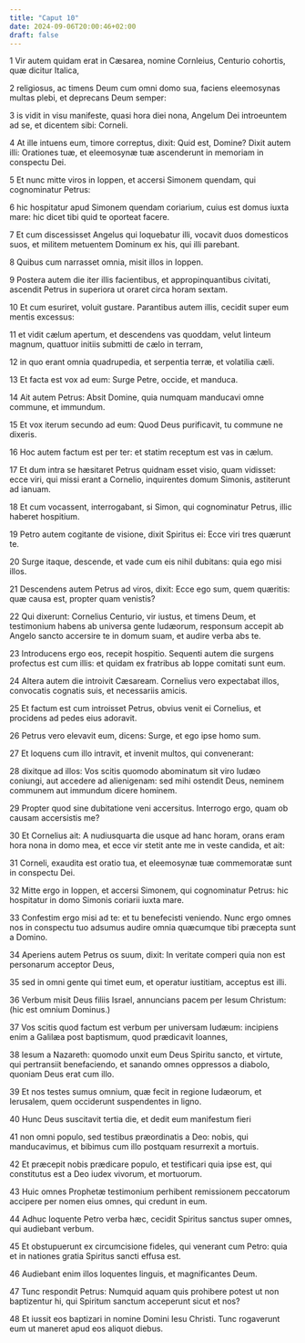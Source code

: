 ```yaml
---
title: "Caput 10"
date: 2024-09-06T20:00:46+02:00
draft: false
---
```



1 Vir autem quidam erat in Cæsarea, nomine Cornleius, Centurio cohortis, quæ dicitur Italica,

2 religiosus, ac timens Deum cum omni domo sua, faciens eleemosynas multas plebi, et deprecans Deum semper:

3 is vidit in visu manifeste, quasi hora diei nona, Angelum Dei introeuntem ad se, et dicentem sibi: Corneli.

4 At ille intuens eum, timore correptus, dixit: Quid est, Domine? Dixit autem illi: Orationes tuæ, et eleemosynæ tuæ ascenderunt in memoriam in conspectu Dei.

5 Et nunc mitte viros in Ioppen, et accersi Simonem quendam, qui cognominatur Petrus:

6 hic hospitatur apud Simonem quendam coriarium, cuius est domus iuxta mare: hic dicet tibi quid te oporteat facere.

7 Et cum discessisset Angelus qui loquebatur illi, vocavit duos domesticos suos, et militem metuentem Dominum ex his, qui illi parebant.

8 Quibus cum narrasset omnia, misit illos in Ioppen.

9 Postera autem die iter illis facientibus, et appropinquantibus civitati, ascendit Petrus in superiora ut oraret circa horam sextam.

10 Et cum esuriret, voluit gustare. Parantibus autem illis, cecidit super eum mentis excessus:

11 et vidit cælum apertum, et descendens vas quoddam, velut linteum magnum, quattuor initiis submitti de cælo in terram,

12 in quo erant omnia quadrupedia, et serpentia terræ, et volatilia cæli.

13 Et facta est vox ad eum: Surge Petre, occide, et manduca.

14 Ait autem Petrus: Absit Domine, quia numquam manducavi omne commune, et immundum.

15 Et vox iterum secundo ad eum: Quod Deus purificavit, tu commune ne dixeris.

16 Hoc autem factum est per ter: et statim receptum est vas in cælum.

17 Et dum intra se hæsitaret Petrus quidnam esset visio, quam vidisset: ecce viri, qui missi erant a Cornelio, inquirentes domum Simonis, astiterunt ad ianuam.

18 Et cum vocassent, interrogabant, si Simon, qui cognominatur Petrus, illic haberet hospitium.

19 Petro autem cogitante de visione, dixit Spiritus ei: Ecce viri tres quærunt te.

20 Surge itaque, descende, et vade cum eis nihil dubitans: quia ego misi illos.

21 Descendens autem Petrus ad viros, dixit: Ecce ego sum, quem quæritis: quæ causa est, propter quam venistis?

22 Qui dixerunt: Cornelius Centurio, vir iustus, et timens Deum, et testimonium habens ab universa gente Iudæorum, responsum accepit ab Angelo sancto accersire te in domum suam, et audire verba abs te.

23 Introducens ergo eos, recepit hospitio. Sequenti autem die surgens profectus est cum illis: et quidam ex fratribus ab Ioppe comitati sunt eum.

24 Altera autem die introivit Cæsaream. Cornelius vero expectabat illos, convocatis cognatis suis, et necessariis amicis.

25 Et factum est cum introisset Petrus, obvius venit ei Cornelius, et procidens ad pedes eius adoravit.

26 Petrus vero elevavit eum, dicens: Surge, et ego ipse homo sum.

27 Et loquens cum illo intravit, et invenit multos, qui convenerant:

28 dixitque ad illos: Vos scitis quomodo abominatum sit viro Iudæo coniungi, aut accedere ad alienigenam: sed mihi ostendit Deus, neminem communem aut immundum dicere hominem.

29 Propter quod sine dubitatione veni accersitus. Interrogo ergo, quam ob causam accersistis me?

30 Et Cornelius ait: A nudiusquarta die usque ad hanc horam, orans eram hora nona in domo mea, et ecce vir stetit ante me in veste candida, et ait:

31 Corneli, exaudita est oratio tua, et eleemosynæ tuæ commemoratæ sunt in conspectu Dei.

32 Mitte ergo in Ioppen, et accersi Simonem, qui cognominatur Petrus: hic hospitatur in domo Simonis coriarii iuxta mare.

33 Confestim ergo misi ad te: et tu benefecisti veniendo. Nunc ergo omnes nos in conspectu tuo adsumus audire omnia quæcumque tibi præcepta sunt a Domino.

34 Aperiens autem Petrus os suum, dixit: In veritate comperi quia non est personarum acceptor Deus,

35 sed in omni gente qui timet eum, et operatur iustitiam, acceptus est illi.

36 Verbum misit Deus filiis Israel, annuncians pacem per Iesum Christum: (hic est omnium Dominus.)

37 Vos scitis quod factum est verbum per universam Iudæum: incipiens enim a Galilæa post baptismum, quod prædicavit Ioannes,

38 Iesum a Nazareth: quomodo unxit eum Deus Spiritu sancto, et virtute, qui pertransiit benefaciendo, et sanando omnes oppressos a diabolo, quoniam Deus erat cum illo.

39 Et nos testes sumus omnium, quæ fecit in regione Iudæorum, et Ierusalem, quem occiderunt suspendentes in ligno.

40 Hunc Deus suscitavit tertia die, et dedit eum manifestum fieri

41 non omni populo, sed testibus præordinatis a Deo: nobis, qui manducavimus, et bibimus cum illo postquam resurrexit a mortuis.

42 Et præcepit nobis prædicare populo, et testificari quia ipse est, qui constitutus est a Deo iudex vivorum, et mortuorum.

43 Huic omnes Prophetæ testimonium perhibent remissionem peccatorum accipere per nomen eius omnes, qui credunt in eum.

44 Adhuc loquente Petro verba hæc, cecidit Spiritus sanctus super omnes, qui audiebant verbum.

45 Et obstupuerunt ex circumcisione fideles, qui venerant cum Petro: quia et in nationes gratia Spiritus sancti effusa est.

46 Audiebant enim illos loquentes linguis, et magnificantes Deum.

47 Tunc respondit Petrus: Numquid aquam quis prohibere potest ut non baptizentur hi, qui Spiritum sanctum acceperunt sicut et nos?

48 Et iussit eos baptizari in nomine Domini Iesu Christi. Tunc rogaverunt eum ut maneret apud eos aliquot diebus.

